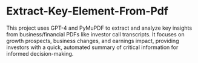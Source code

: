 # Extract-Key-Element-From-Pdf
This project uses GPT-4 and PyMuPDF to extract and analyze key insights from business/financial PDFs like investor call transcripts. It focuses on growth prospects, business changes, and earnings impact, providing investors with a quick, automated summary of critical information for informed decision-making.
